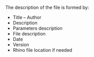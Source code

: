 





The description of the file is formed by:


- Title – Author
- Description
- Parameters description
- File description
- Date
- Version
- Rhino file location if needed